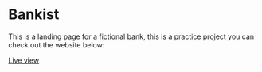 # Bankist

This is a landing page for a fictional bank, this is a practice project
you can check out the website below:

[Live view](https://bankist-ecru.vercel.app/)
